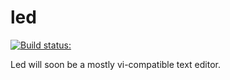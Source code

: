 # led

[![Build status:](https://travis-ci.org/aoh/led.svg?branch=master)](https://travis-ci.org/aoh/led)

Led will soon be a mostly vi-compatible text editor.

